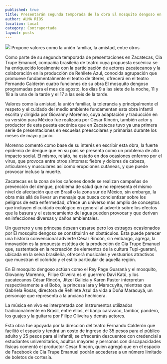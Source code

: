 ```yaml
---
published: true
title: Presentarán segunda temporada de la obra El mosquito dengoso en el teatro Calderón
author: ALMA RIOS
location: Local
category: Contraportada
layout: posts
---
```


![](http://i.imgur.com/iz61v3vm.jpg)
Propone valores como la unión familiar, la amistad, entre otros 

Como parte de su segunda temporada de presentaciones en Zacatecas, Cia Trupe Emanuel, compañía brasileña de teatro cuya propuesta escénica se ha enriquecido localmente con la participación de actores zacatecanos y la colaboración en la producción de Rehilete Azul, conocida agrupación que promueve fundamentalmente el teatro de títeres, ofrecerá en el teatro Fernando Calderón cuatro funciones de su obra El mosquito dengoso programadas para el mes de agosto, los días 9 a las siete de la noche, 11 y 18 a la una de la tarde y el 17 a las seis de la tarde.

Valores como la amistad, la unión familiar, la tolerancia y principalmente el respeto y el cuidado del medio ambiente fundamentan esta obra infantil escrita y dirigida por Giovanny Morenno, cuya adaptación y traducción en su versión para México fue realizada por César Rincón, también actor y productor de esta puesta escénica que en Zacatecas tuvo ya una primera serie de presentaciones en escuelas preescolares y primarias durante los meses de mayo y junio.

Morenno comentó como base de su interés en escribir esta obra, la fuerte epidemia de dengue que en su país se presenta como un problema de alto impacto social. El mismo, relató, ha estado en dos ocasiones enfermo por el virus, que provoca entre otros síntomas: fiebre y dolores de cabeza, articulares y musculares así como erupciones cutáneas, y que puede provocar incluso la muerte.

Zacatecas es la zona de los cañones donde se realizan campañas de prevención del dengue, problema de salud que no representa el mismo nivel de afectación que en Brasil o la zona sur de México, sin embargo, la obra más allá de llevar un mensaje que busca concientizar sobre los peligros de esta enfermedad, ofrece un universo más amplio de conceptos que incluyen el cuidado ecológico en general al advertir sobre los efectos que la basura y el estancamiento del agua pueden provocar y que derivan en infecciones diversas y daños ambientales.

Un guerrero y una princesa desean casarse pero los estragos ocasionados por El mosquito dengoso se constituirán en obstáculos. Esta puede parecer una historia convencional advierte César Rincón, sin embargo, agrega, la innovación es la propuesta estética de la producción de Cia Trupe Emanuel que, sustentada en la recreación de elementos de la cultura Tupi-guaraní, ubicada en la selva brasileña, ofrecerá musicales y vestuarios atractivos que muestran el colorido y el estilo particular de aquella región.

En El mosquito dengoso actúan como el Rey Page Guaraná y el mosquito, Giovanny Morenno,  Filipe Oliveira es el guerrero Davi Katú, y los zacatecanos César Rincón, Jitzel Galicia y Karen Pastor interpretan respectivamente a el Bobo, la princesa Iara y Maracuyita, mientras que Gabriela Rosas, directora de Rehilete Azul da vida a Doña Maracuyá, un personaje que representa a la anciana hechicera.

La música en vivo es interpretada con instrumentos utilizados tradicionalmente en Brasil, entre ellos, el banjo caravaco, tambor, pandero, los guajes y la guitarra por Filipe Oliveira y demás actores.

Esta obra fue apoyada por la dirección del teatro Fernando Calderón que facilitó el espacio y tendrá un costo de ingreso de 35 pesos para el público adulto y 25 pesos para el infantil; se ofrecerán descuentos con credencial a estudiantes universitarios, adultos mayores y personas con discapacidades físicas comentó el productor César Rincón, quien agregó que en el espacio de Facebook de Cia Trupe Emanuel podrán accederse a un número limitado de boletos de cortesía.
